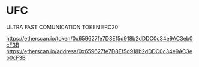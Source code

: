# UFC
ULTRA FAST COMUNICATION TOKEN ERC20

https://etherscan.io/token/0x659627fe7D8Ef5d918b2dDDC0c34e9AC3eb0cF3B
https://etherscan.io/address/0x659627fe7D8Ef5d918b2dDDC0c34e9AC3eb0cF3B
